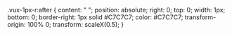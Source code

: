 .vux-1px-r:after {
    content: " ";
    position: absolute;
    right: 0;
    top: 0;
    width: 1px;
    bottom: 0;
    border-right: 1px solid #C7C7C7;
    color: #C7C7C7;
    transform-origin: 100% 0;
    transform: scaleX(0.5);
}